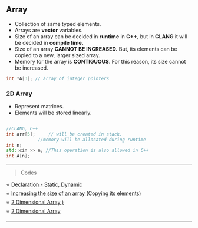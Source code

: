 

## Array
* Collection of same typed elements.
* Arrays are **vector** variables.
* Size of an array can be decided in **runtime** in **C++**, but in **CLANG** it will be decided in **compile time.**
* Size of an array **CANNOT BE INCREASED.** But, its elements can be copied to a new, larger sized array.
* Memory for the array is **CONTIGUOUS**. For this reason, its size cannot be increased.
```cpp
int *A[3]; // array of integer pointers
```

### 2D Array

* Represent matrices.
* Elements will be stored linearly.


```cpp

//CLANG, C++
int arr[5];     // will be created in stack.
	        //memory will be allocated during runtime
int n;
std::cin >> n; //This operation is also allowed in C++
int A[n];
 ```


---
> Codes

:star: [Declaration - Static, Dynamic](https://github.com/oucar/Data-Structures-Algorithms/blob/master/3-%20Array%20Representations/declaration.cpp)<br>
:star: [Increasing the size of an array (Copying its elements)](https://github.com/oucar/Data-Structures-Algorithms/blob/master/3-%20Array%20Representations/increasing.cpp)<br>
:star: [2 Dimensional Array )](https://github.com/oucar/Data-Structures-Algorithms/blob/master/3-%20Array%20Representations/2d.cpp)<br>
:star: [2 Dimensional Array](https://github.com/oucar/Data-Structures-Algorithms/blob/master/3-%20Array%20Representations/2d.cpp)<br>

---
